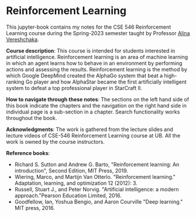 # Reinforcement Learning

This jupyter-book contains my notes for the CSE 546 Reinforcement Learning course during the Spring-2023 semester taught by Professor [Alina Vereshchaka](https://cse.buffalo.edu/~avereshc/).

**Course description**:
This course is intended for students interested in artificial intelligence. Reinforcement learning is an area of machine learning in which an agent learns how to behave in an environment by performing actions and assessing the results. Reinforcement learning is the method by which Google DeepMind created the AlphaGo system that beat a high-ranking Go player and how AlphaStar became the first artificially intelligent system to defeat a top professional player in StarCraft II.

**How to navigate through these notes**:
The sections on the left hand side of this book indicate the chapters and the navigation on the right hand side in individual page is a sub-section in a chapter. Search functionality works throughout the book.

**Acknowledgments**:
The work is gathered from the lecture slides and lecture videos of CSE-546 Reinforcement Learning course at UB. All the work is owned by the course instructors.

**Reference books**:
* Richard S. Sutton and Andrew G. Barto, "Reinforcement learning: An introduction", Second Edition, MIT Press, 2019.
* Wiering, Marco, and Martijn Van Otterlo. "Reinforcement learning." Adaptation, learning, and optimization 12 (2012): 3.
* Russell, Stuart J., and Peter Norvig. "Artificial intelligence: a modern approach."Pearson Education Limited, 2016.
* Goodfellow, Ian, Yoshua Bengio, and Aaron Courville "Deep learning." MIT press, 2016.

